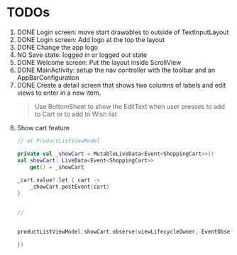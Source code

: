 # TODOs

1. DONE Login screen: move start drawables to outside of TextInputLayout
2. DONE Login screen: Add logo at the top the layout
3. DONE Change the app logo
4. NO   Save state: logged in or logged out state
5. DONE Welcome screen: Put the layout inside ScrollView
6. DONE MainActivity: setup the nav controller with the toolbar and an AppBarConfiguration
7. DONE Create a detail screen that shows two columns of labels and edit views to enter in a new item.
    > Use BottomSheet to show the EditText when user presses to add to Cart or to add to Wish list
8. Show cart feature
    ```kotlin
    // at ProductListViewModel

    private val _showCart = MutableLiveData<Event<ShoppingCart>>()
    val showCart: LiveData<Event<ShoppingCart>>
        get() = _showCart
            
    _cart.value?.let { cart ->
        _showCart.postEvent(cart)
    }


    // 


    productListViewModel.showCart.observe(viewLifecycleOwner, EventObserver {

    })
    ```